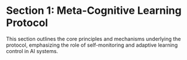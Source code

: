 # Section 1: Meta-Cognitive Learning Protocol

This section outlines the core principles and mechanisms underlying the protocol, emphasizing the role of self-monitoring and adaptive learning control in AI systems.
